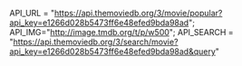 API_URL = "https://api.themoviedb.org/3/movie/popular?api_key=e1266d028b5473ff6e48efed9bda98ad";
API_IMG="http://image.tmdb.org/t/p/w500";
API_SEARCH = "https://api.themoviedb.org/3/search/movie?api_key=e1266d028b5473ff6e48efed9bda98ad&query"